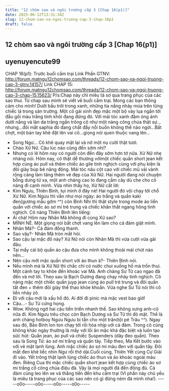 ```yaml
---
title: "12 chòm sao và ngôi trường cấp 3 [Chap 16(p1)]"
date: 2025-06-12T13:31:34Z
slug: 12-chom-sao-va-ngoi-truong-cap-3-chap-16p1
draft: false
---
```


## 12 chòm sao và ngôi trường cấp 3 [Chap 16(p1)]

## uyenuyencute99

CHAP 16(p1): Trước buổi cắm trại
Link Phần GTNV: http://forum.matngu12chomsao.com/threads/12-chom-sao-va-ngoi-truong-cap-3-gtnv.14157/
Link CHAP 15: http://forum.matngu12chomsao.com/threads/12-chom-sao-va-ngoi-truong-cap-3-chap-15.15623/
P/s:Chap này chỉ miêu tả sơ qua trang phục của các sao thui. Từ chap sau mình sẽ viết về buổi cắm trại. Mong các bạn thông cảm cho mình!
Dưới bầu trời trong xanh, những tia nắng nhảy múa trên từng chiếc lá trong sân trường. Một cô gái xinh đẹp mặc một bộ váy lụa ngắn tới đầu gối màu trắng tinh khôi đang đứng đó. Với mái tóc xanh đậm óng ánh dưới nắng và làn da trắng ngần trông cô như một nàng công chúa thật sự…nhưng…đôi mắt saphia đó đang chất đầy nỗi buồn không thể nào ngơi…Bất chợt, một bàn tay khẽ đặt lên vai cô…giọng nói quen thuộc vang lên…
- Song Ngư…
Cô khẽ quay mặt lại và nở một nụ cười thật tươi.
- Chào Xử Nữ. Cậu lúc nào cũng đến sớm nhỉ?
- Nhưng có lẽ hôm nay có người còn đến đây sớm hơn tớ nữa.
Xử Nữ nhẹ nhàng nói. Hôm nay, cô thật dễ thương vớimột chiếc quần short jean kết hợp cùng áo pull và thêm chiếc áo gile tinh nghịch cùng với phụ kiện là đôi giày búp bê năng động. Mái tóc nâu cột cao với chiếc mũ vải vành rộng càng làm tăng thêm vẻ đẹp của Xử Nữ. Hai người đang nói chuyện bỗng dưng từ xa, một anh chàng cao to đang cầm cây dù che cho cô nàng đi cạnh mình. Vừa nhìn thấy họ, Xử Nữ cất lời:
- Kim Ngưu, Thiên Bình, tụi mình ở đây nè!
Hai người đó vội chạy tới chỗ Xử Nữ. Kim Ngưu thì vẫn như mọi ngày: áo trắng và quần kaki đen(gương mẫu gớm ^^) còn Bình Nhi thì thật style trong mode áo liền quần với chiếc áo sơ mi trẻ trung và chiếc khăn thắt ngang hông tinh nghịch. Cô nàng Thiên Bình lên tiếng:
- Ái chà! Hôm nay Nhân Mã không đi cùng Xử sao?
- MÌNH NÈ.
Một giọng nói bất chợt vang lên làm cho cả đám giật mình.
- Nhân Mã?- Cả đám đồng thanh.
- Sao vậy?- Nhân Mã tròn mắt hỏi.
- Sao cậu lại mặc đồ này?
Xử Nữ nói còn Nhân Mã thì vừa cười vừa gãi đâu.
- Tại mấy cái bộ quần áo cậu đưa cho mình không thoải mái chút nào nên…
- Nên cậu mới mặc quần short với áo thun à?- Thiên Bình nói.
- Nếu mình mà là Xử Nữ thì chắc chỉ có nước chui xuống hố mà trốn thui.
Một cánh tay to khỏe đến khoác vai Mã. Anh chàng Sư Tử cao ngạo đã đến và mở lời. Theo sau là Bạch Dương đang chạy nhảy tinh nghịch. Cô nàng mặc một chiếc quần juyp jean cùng áo pull trẻ trung và đôi quần tất đen + thêm đôi giày thể thao khỏe khoắn. Vừa nghe Sư Tử nói thì cô liền nhảy zô.
- Đi với cậu mới là xấu hổ đó. Ai đời đi pinic mà mặc vest bao giờ!
- Cậu…- Sư Tử cứng họng.
- Wow. Không ngờ hai cậu tiến triển nhanh thế. Sao không xưng anh-cô nữa đi.
Kim Ngưu trêu chọc còn Bạch Dương và Sư Tử thì đỏ mặt. Thế là anh chàng hotboy Ngưu Ngưu bị tẩn cho một trận(tội pé Trâu ^^). Ngay sau đó, Bảo Bình lon ton chạy tới rồi hòa nhịp với cả đám. Trong cô cũng không khác ngày thường là mấy với lối ăn mặc khá đặc biệt và luôn tạo sức hút: Quần jean, áo pull và chiếc Suspenders (dây đeo quần). Theo sau là Song Tử: áo sơ mi trắng và quần tây. Tiếp theo, Ma Kết bước vào với vẻ mặt lạnh lùng. Anh mặc chiếc áo sơ mi màu đen với quần tây. Đôi mắt đen khẽ liếc nhìn Ngư rồi thở dài.Cuối cùng, Thiên Yết cùng Cự Giải đi vào. Yết trông thật lạnh lùng chiếc áo thun và áo khoác ngoài màu đen. Riêng Cua thì mặc chiếc quần short jean kết hợp cùng chiếc áo sơ mi trắng cổ công chúa điệu đà. Vậy là mọi người đã đến đông đủ. Cả đám cùng leo lên xe và thẳng tiến đến khu cắm trại
(Vì phần này chủ yếu là miêu tả trang phục của các sao nên có gì đừng ném đá mình nha!).
 -----o0o-----o0o-----o0o-----o0o-----